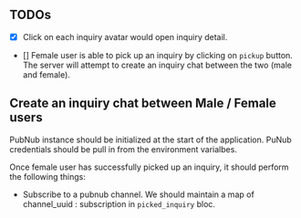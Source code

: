 ## TODOs 

- [x] Click on each inquiry avatar would open inquiry detail.
- [] Female user is able to pick up an inquiry by clicking on `pickup` button. The server will attempt to create an inquiry chat between the two (male and female).
  
  
## Create an inquiry chat between Male / Female users 

PubNub instance should be initialized at the start of the application. PuNub credentials should be pull in from the environment varialbes.

Once female user has successfully picked up an inquiry, it should perform the following things:
  - Subscribe to a pubnub channel. We should maintain a map of channel_uuid : subscription in `picked_inquiry`  bloc.